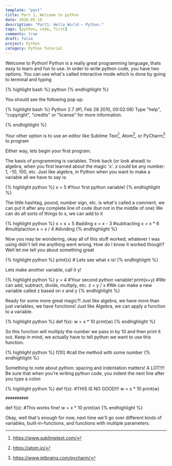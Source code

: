 ```yaml
---
template: "post"
title: Part 1, Welcome to python
date: 2016-05-10
description: "Part1: Hello World – Python."
tags: [python, code, first]
comments: true
draft: false
project: Python
category: Python Tutorial
---
```


Welcome to Python! Python is a really great programming language, thats easy to learn and fun to use. In order to write python code, you have two options. You can use what's called interactive mode which is done by going to terminal and typing

{% highlight bash %}
  python
{% endhighlight %}

You should see the following pop up:

{% highlight bash %}
Python 2.7 (#1, Feb 28 2010, 00:02:06)
Type "help", "copyright", "credits" or "license" for more information.
>>>

{% endhighlight %}

Your other option is to use an editor like Sublime Text[^1], Atom[^2], or PyCharm[^3] to program


[^1]: <https://www.sublimetext.com/>
[^2]: <https://atom.io/>
[^3]: <https://www.jetbrains.com/pycharm/>

Either way, lets begin your first program. 

The basis of programming is variables. Think back (or look ahead) to algebra, when you first learned about the magic 'x'. x could be any number: 1, -10, 100, etc. Just like algebra, in Python when you want to make a variable all we have to say is:

{% highlight python %}
  x = 5 #Your first python variable!
{% endhighlight %}

The little hashtag, pound, number sign, etc. is what's called a comment, we can put it after any complete line of code (but not in the middle of one)
We can do all sorts of things to x, we can add to it

{% highlight python %}
  x = x + 5 #adding
  x = x - 3 #subtracting
  x = x * 6 #multiplaction
  x = x / 4 #dividing
{% endhighlight %}

Now you may be wondering, okay all of this stuff worked, whatever I was using didn't tell me anything went wrong. How do I know it worked though?
Well let me tell you about something great


{% highlight python %}
  print(x) # Lets see what x is!
{% endhighlight %}

Lets make another variable, call it y!


{% highlight python %}
  y = 4 #Your second python variable!
  print(x+y) #We can add, subtract, divide, multiply, etc. 
  z = y / x #We can make a new variable called z based on x and y
{% endhighlight %}

Ready for some more great magic?! Just like algebra, we have more than just variables, we have functions! 
Just like Algebra, we can apply a function to a variable.

{% highlight python %}
  def f(x):
    w = x * 10
    print(w)
{% endhighlight %}

So this function will multiply the number we pass in by 10 and then print it out.
Keep in mind, we actually have to tell python we want to use this function.


{% highlight python %}
  f(10) #call the method with some number
{% endhighlight %}

Something to note about python: spacing and indentation matters! A LOT!!!! Be sure that when you're writing python code, you indent the next line after you type a colon


{% highlight python %}
  def f(x): #THIS IS NO GOOD!!!
  w = x * 10
  print(w)

    ##########

  def f(x): #This works fine!
    w = x * 10
    print(w)
{% endhighlight %}

Okay, well that's enough for now, next time we'll go over different kinds of variables, built-in-functions, and functions with multiple parameters.